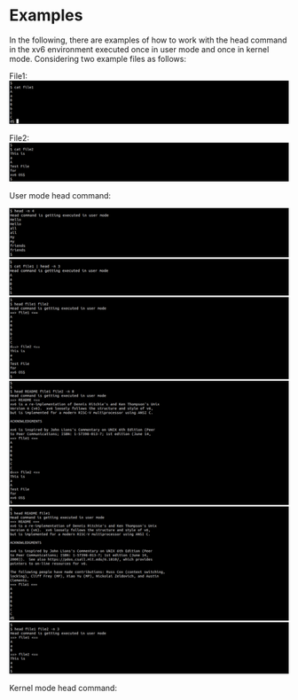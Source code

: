 # Examples


In the following, there are examples of how to work with the head command in the xv6 environment executed once in user mode and once in kernel mode.
Considering two example files as follows:


File1:
![file1](https://github.com/gkiarashv/xv6/blob/main/images/file1.png)

File2:
![file2](https://github.com/gkiarashv/xv6/blob/main/images/file2.png)


User mode head command:

![headuserex](https://github.com/gkiarashv/xv6/blob/main/images/headuserex1.png)
![headuserex](https://github.com/gkiarashv/xv6/blob/main/images/headuserex2.png)
![headuserex](https://github.com/gkiarashv/xv6/blob/main/images/headuserex3.png)
![headuserex](https://github.com/gkiarashv/xv6/blob/main/images/headuserex4.png)
![headuserex](https://github.com/gkiarashv/xv6/blob/main/images/headuserex5.png)
![headuserex](https://github.com/gkiarashv/xv6/blob/main/images/headuserex6.png)



Kernel mode head command:



